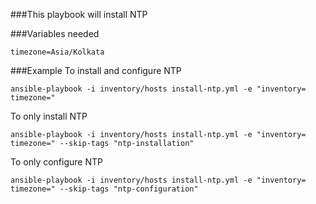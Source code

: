 ###This playbook will install NTP

###Variables needed
```
timezone=Asia/Kolkata
```
###Example
To install and configure NTP
```
ansible-playbook -i inventory/hosts install-ntp.yml -e "inventory= timezone="
```
To only install NTP
```
ansible-playbook -i inventory/hosts install-ntp.yml -e "inventory= timezone=" --skip-tags "ntp-installation"
```
To only configure NTP
```
ansible-playbook -i inventory/hosts install-ntp.yml -e "inventory= timezone=" --skip-tags "ntp-configuration"
```
